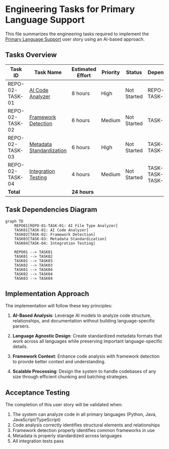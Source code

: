 # Engineering Tasks for Primary Language Support

This file summarizes the engineering tasks required to implement the [Primary Language Support](02-language-support-primary.md) user story using an AI-based approach.

## Tasks Overview

| Task ID | Task Name | Estimated Effort | Priority | Status | Dependencies |
|---------|-----------|------------------|----------|--------|--------------|
| REPO-02-TASK-01 | [AI Code Analyzer](tasks/TASK-01-ai-code-analyzer.md) | 8 hours | High | Not Started | REPO-01-TASK-01 |
| REPO-02-TASK-02 | [Framework Detection](tasks/TASK-02-framework-detection.md) | 6 hours | Medium | Not Started | TASK-01 |
| REPO-02-TASK-03 | [Metadata Standardization](tasks/TASK-03-metadata-standardization.md) | 6 hours | High | Not Started | TASK-01, TASK-02 |
| REPO-02-TASK-04 | [Integration Testing](tasks/TASK-04-integration-testing.md) | 4 hours | Medium | Not Started | TASK-01, TASK-02, TASK-03 |
| **Total** | | **24 hours** | | | |

## Task Dependencies Diagram

```mermaid
graph TD
    REPO01[REPO-01-TASK-01: AI File Type Analyzer]
    TASK01[TASK-01: AI Code Analyzer]
    TASK02[TASK-02: Framework Detection]
    TASK03[TASK-03: Metadata Standardization]
    TASK04[TASK-04: Integration Testing]
    
    REPO01 --> TASK01
    TASK01 --> TASK02
    TASK01 --> TASK03
    TASK02 --> TASK03
    TASK01 --> TASK04
    TASK02 --> TASK04
    TASK03 --> TASK04
```

## Implementation Approach

The implementation will follow these key principles:

1. **AI-Based Analysis**: Leverage AI models to analyze code structure, relationships, and documentation without building language-specific parsers.

2. **Language Agnostic Design**: Create standardized metadata formats that work across all languages while preserving important language-specific details.

3. **Framework Context**: Enhance code analysis with framework detection to provide better context and understanding.

4. **Scalable Processing**: Design the system to handle codebases of any size through efficient chunking and batching strategies.

## Acceptance Testing

The completion of this user story will be validated when:

1. The system can analyze code in all primary languages (Python, Java, JavaScript/TypeScript)
2. Code analysis correctly identifies structural elements and relationships
3. Framework detection properly identifies common frameworks in use
4. Metadata is properly standardized across languages
5. All integration tests pass